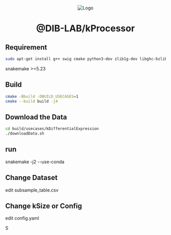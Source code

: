 <p align="center">
  <img src="https://i.imgur.com/YPtoUI7.png" alt="Logo"/>

</p>
<h1 align="center"> @DIB-LAB/kProcessor </h1>

## Requirement

```bash
sudo apt-get install g++ swig cmake python3-dev zlib1g-dev libghc-bzlib-dev python3-distutils libboost-all-dev wget
```

snakemake >=5.23

## Build

```bash
cmake -Bbuild -DBUILD_USECASES=1 
cmake --build build -j4
```

## Download the Data
```bash
cd build/usecases/kDifferentialExpression
./downloadData.sh
```


## run
snakemake -j2 --use-conda


## Change Dataset
edit subsample_table.csv

## Change kSize or Config
edit config.yaml

S

